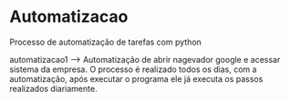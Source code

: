 # Automatizacao
Processo de automatização de tarefas com python

automatizacao1 --> Automatização de abrir nagevador google e acessar sistema da empresa. O processo é realizado todos os dias, com a automatização, após executar o programa ele já executa os passos realizados diariamente.
